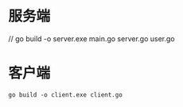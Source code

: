 # 服务端

// go build -o server.exe main.go server.go user.go

# 客户端

```
go build -o client.exe client.go
```
